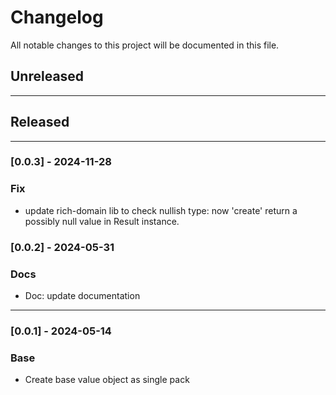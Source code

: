 # Changelog

All notable changes to this project will be documented in this file.

## Unreleased

---

## Released

---

### [0.0.3] - 2024-11-28

### Fix

- update rich-domain lib to check nullish type: now 'create' return a possibly null value in Result instance.

### [0.0.2] - 2024-05-31

### Docs

- Doc: update documentation

---

### [0.0.1] - 2024-05-14

### Base

- Create base value object as single pack
